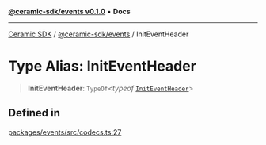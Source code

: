 [**@ceramic-sdk/events v0.1.0**](../README.md) • **Docs**

***

[Ceramic SDK](../../../README.md) / [@ceramic-sdk/events](../README.md) / InitEventHeader

# Type Alias: InitEventHeader

> **InitEventHeader**: `TypeOf`\<*typeof* [`InitEventHeader`](../variables/InitEventHeader.md)\>

## Defined in

[packages/events/src/codecs.ts:27](https://github.com/ceramicstudio/ceramic-sdk/blob/08d58118912aa26627dbf829b08a7b8bc9962e2e/packages/events/src/codecs.ts#L27)
